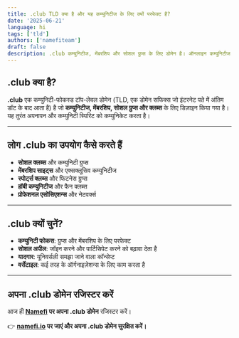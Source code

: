```yaml
---
title: .club TLD क्या है और यह कम्युनिटीज के लिए क्यों परफेक्ट है?
date: '2025-06-21'
language: hi
tags: ['tld']
authors: ['namefiteam']
draft: false
description: .club कम्युनिटीज, मेंबरशिप और सोशल ग्रुप्स के लिए डोमेन है। ऑनलाइन कम्युनिटीज और क्लब्स बनाने के लिए परफेक्ट।
---
```


## **.club क्या है?**

**.club** एक कम्युनिटी-फोकस्ड टॉप-लेवल डोमेन (TLD, एक डोमेन सफिक्स जो इंटरनेट पते में अंतिम डॉट के बाद आता है) है जो **कम्युनिटीज, मेंबरशिप, सोशल ग्रुप्स और क्लब्स** के लिए डिज़ाइन किया गया है। यह तुरंत अपनापन और कम्युनिटी स्पिरिट को कम्युनिकेट करता है।

---

## **लोग .club का उपयोग कैसे करते हैं**

* **सोशल क्लब्स** और कम्युनिटी ग्रुप्स
* **मेंबरशिप साइट्स** और एक्सक्लूसिव कम्युनिटीज
* **स्पोर्ट्स क्लब्स** और फिटनेस ग्रुप्स
* **हॉबी कम्युनिटीज** और फैन क्लब्स
* **प्रोफेशनल एसोसिएशन्स** और नेटवर्क्स

---

## **.club क्यों चुनें?**

* **कम्युनिटी फोकस**: ग्रुप्स और मेंबरशिप के लिए परफेक्ट
* **सोशल अपील**: जॉइन करने और पार्टिसिपेट करने को बढ़ावा देता है
* **यादगार**: यूनिवर्सली समझा जाने वाला कॉन्सेप्ट
* **वर्सेटाइल**: कई तरह के ऑर्गनाइज़ेशन्स के लिए काम करता है

---

## **अपना .club डोमेन रजिस्टर करें**

आज ही **[Namefi](https://namefi.io) पर अपना .club डोमेन** रजिस्टर करें।

👉 **[namefi.io](https://namefi.io) पर जाएं और अपना .club डोमेन सुरक्षित करें।**